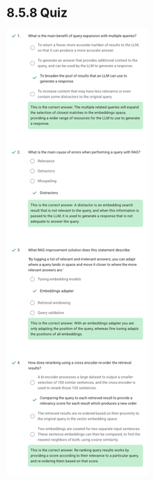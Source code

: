 # 8.5.8 Quiz

![gh](https://raw.githubusercontent.com/SeanChenR/img_gif/main/myimage/17436917370005sw4xp.png)
